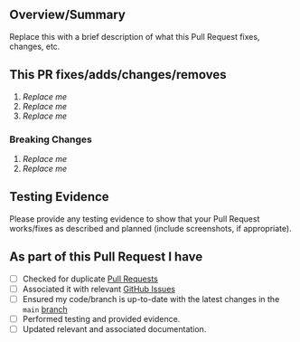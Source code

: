 <!-- Thank you for submitting a Pull Request. Please fill out the template below.-->
## Overview/Summary

Replace this with a brief description of what this Pull Request fixes, changes, etc.

## This PR fixes/adds/changes/removes

1. *Replace me*
2. *Replace me*
3. *Replace me*

### Breaking Changes

1. *Replace me*
2. *Replace me*

## Testing Evidence

Please provide any testing evidence to show that your Pull Request works/fixes as described and planned (include screenshots, if appropriate).

## As part of this Pull Request I have

- [ ] Checked for duplicate [Pull Requests](https://github.com/azure/CanadaPubSecALZ/pulls)
- [ ] Associated it with relevant [GitHub Issues](https://github.com/azure/CanadaPubSecALZ/issues)
- [ ] Ensured my code/branch is up-to-date with the latest changes in the `main` [branch](https://github.com/azure/CanadaPubSecALZ/tree/main)
- [ ] Performed testing and provided evidence.
- [ ] Updated relevant and associated documentation.
